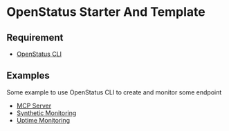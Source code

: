 # OpenStatus Starter And Template


## Requirement

- [OpenStatus CLI](https://docs.openstatus.dev/cli/getting-started/)

## Examples

Some example to use OpenStatus CLI to create and monitor some endpoint

- [MCP Server](https://github.com/openstatusHQ/template/blob/main/mcp-server/openstatus.yaml)
- [Synthetic Monitoring](https://github.com/openstatusHQ/template/blob/main/synthetic-monitoring/openstatus.yaml)
- [Uptime Monitoring](https://github.com/openstatusHQ/template/blob/main/uptine-monitoring/openstatus.yaml)
